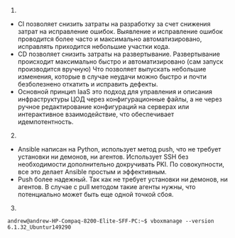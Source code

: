 1.
- CI позволяет снизить затраты на разработку за счет снижения затрат на исправление ошибок. 
  Выявление и исправление ошибок проводится более часто и максимально автоматизировано, исправлять приходится небольшие участки кода.
- CD позволяет снизить затраты на развертывание.
  Развертывание происходит максимально быстро и автоматизировано (сам запуск производится вручную)
  Что позволяет выпускать небольшие изменения, которые в случае неудачи можно быстро и почти безболезнено откатить и исправить дефекты.
- Основной принцип IaaS это подход для управления и описания инфраструктуры ЦОД через конфигурационные файлы,
  а не через ручное редактирование конфигураций на серверах или интерактивное взаимодействие, что обеспечивает идемпотентность.
2.
 - Ansible написан на Python, использует метод push, что не требует установки ни демонов, ни агентов.
   Использует SSH без необходимости дополнительно докручивать PKI. По совокупности, все это делает Ansible простым и эффективным.
 - Push более надежный. Так как не требует установки ни демонов, ни агентов.
   В случае с pull методом такие агенты нужны, что потенциально может быть еще одной точкой сбоя.
3.
```
andrew@andrew-HP-Compaq-8200-Elite-SFF-PC:~$ vboxmanage --version
6.1.32_Ubuntur149290
```
